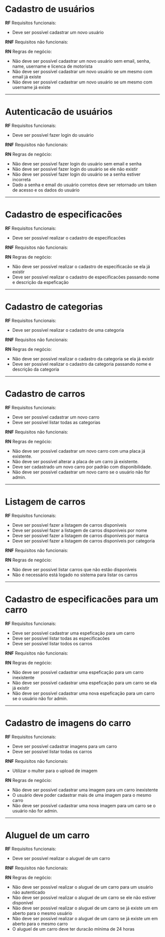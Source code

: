 # Cadastro de usuários

  **RF** Requisitos funcionais:
  - Deve ser possível cadastrar um novo usuário

  **RNF** Requisitos não funcionais:

  **RN** Regras de negócio:
  - Não deve ser possível cadastrar um novo usuário sem email, senha, name, username e licenca de motorista
  - Não deve ser possível cadastrar um novo usuário se um mesmo com email já existe
  - Não deve ser possível cadastrar um novo usuário se um mesmo com username já existe
 ---

 # Autenticacão de usuários

  **RF** Requisitos funcionais:
  - Deve ser possível fazer login do usuário

  **RNF** Requisitos não funcionais:

  **RN** Regras de negócio:
  - Não deve ser possível fazer login do usuário sem email e senha
  - Não deve ser possível fazer login do usuário se ele não existir
  - Não deve ser possível fazer login do usuário se a senha estiver incorreta
  - Dado a senha e email do usuário corretos deve ser retornado um token de acesso e os dados do usuário
 ---

# Cadastro de especificacões

  **RF** Requisitos funcionais:
  - Deve ser possível realizar o cadastro de especificacões

  **RNF** Requisitos não funcionais:

  **RN** Regras de negócio:
  - Não deve ser possível realizar o cadastro de especificacão se ela já existir
  - Deve ser possível realizar o cadastro de especificacões passando nome e descrição da espeficação

 ---

# Cadastro de categorias

  **RF** Requisitos funcionais:
  - Deve ser possível realizar o cadastro de uma categoria

  **RNF** Requisitos não funcionais:

  **RN** Regras de negócio:
  - Não deve ser possível realizar o cadastro da categoria se ela já existir
  - Deve ser possível realizar o cadastro da categoria passando nome e descrição da categoria

 ---

# Cadastro de carros

  **RF** Requisitos funcionais:
  - Deve ser possível cadastrar um novo carro
  - Deve ser possível listar todas as categorias

  **RNF** Requisitos não funcionais:

  **RN** Regras de negócio:
  - Não deve ser possível cadastrar um novo carro com uma placa já existente.
  - Não deve ser possível alterar a placa de um carro já existente.
  - Deve ser cadastrado um novo carro por padrão com disponibilidade.
  - Não deve ser possível cadastrar um novo carro se o usuário não for admin.

---

# Listagem de carros

  **RF** Requisitos funcionais:
  - Deve ser possível fazer a listagem de carros disponíveis
  - Deve ser possível fazer a listagem de carros disponíveis por nome
  - Deve ser possível fazer a listagem de carros disponíveis por marca
  - Deve ser possível fazer a listagem de carros disponíveis por categoria

  **RNF** Requisitos não funcionais:

  **RN** Regras de negócio:
  - Não deve ser possível listar carros que não estão disponíveis
  - Não é necessário está logado no sistema para listar os carros
  
--- 
# Cadastro de especificacões para um carro

  **RF** Requisitos funcionais:
  - Deve ser possível cadastrar uma espeficação para um carro
  - Deve ser possível listar todas as especificacões
  - Deve ser possível listar todos os carros

  **RNF** Requisitos não funcionais:

  **RN** Regras de negócio:
  - Não deve ser possível cadastrar uma espeficação para um carro inexistente
  - Não deve ser possível cadastrar uma espeficação para um carro se ela já existir
  - Não deve ser possível cadastrar uma nova espeficação para um carro se o usuário não for admin.
  
--- 
# Cadastro de imagens do carro

  **RF** Requisitos funcionais:
  - Deve ser possível cadastrar imagens para um carro
  - Deve ser possível listar todas os carros

  **RNF** Requisitos não funcionais:
  - Utilizar o multer para o upload de imagem

  **RN** Regras de negócio:
  - Não deve ser possível cadastrar uma imagem para um carro inexistente
  - O usuário deve poder cadastrar mais de uma imagem para o mesmo carro
  - Não deve ser possível cadastrar uma nova imagem para um carro se o usuário não for admin.
  

  --- 
# Aluguel de um carro

  **RF** Requisitos funcionais:
  - Deve ser possível realizar o aluguel de um carro

  **RNF** Requisitos não funcionais:

  **RN** Regras de negócio:
  - Não deve ser possível realizar o aluguel de um carro para um usuário não autenticado
  - Não deve ser possível realizar o aluguel de um carro se ele não estiver disponível
  - Não deve ser possível realizar o aluguel de um carro se já existe um em aberto para o mesmo usuário
  - Não deve ser possível realizar o aluguel de um carro se já existe um em aberto para o mesmo carro
  - O aluguel de um carro deve ter duracão mínima de 24 horas
  
  
  